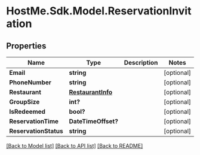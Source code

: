 # HostMe.Sdk.Model.ReservationInvitation
## Properties

Name | Type | Description | Notes
------------ | ------------- | ------------- | -------------
**Email** | **string** |  | [optional] 
**PhoneNumber** | **string** |  | [optional] 
**Restaurant** | [**RestaurantInfo**](RestaurantInfo.md) |  | [optional] 
**GroupSize** | **int?** |  | [optional] 
**IsRedeemed** | **bool?** |  | [optional] 
**ReservationTime** | **DateTimeOffset?** |  | [optional] 
**ReservationStatus** | **string** |  | [optional] 

[[Back to Model list]](../README.md#documentation-for-models) [[Back to API list]](../README.md#documentation-for-api-endpoints) [[Back to README]](../README.md)

